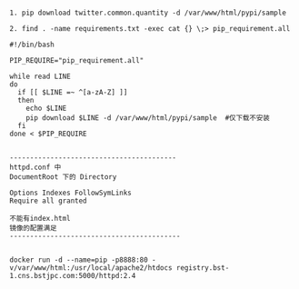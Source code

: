 

<pre>
<code>
1. pip download twitter.common.quantity -d /var/www/html/pypi/sample

2. find . -name requirements.txt -exec cat {} \;> pip_requirement.all

#!/bin/bash

PIP_REQUIRE="pip_requirement.all"

while read LINE
do
  if [[ $LINE =~ ^[a-zA-Z] ]]
  then
    echo $LINE
    pip download $LINE -d /var/www/html/pypi/sample  #仅下载不安装
  fi
done < $PIP_REQUIRE


-----------------------------------------
httpd.conf 中
DocumentRoot 下的 Directory

Options Indexes FollowSymLinks
Require all granted

不能有index.html
镜像的配置满足
------------------------------------------


docker run -d --name=pip -p8888:80 -v/var/www/html:/usr/local/apache2/htdocs registry.bst-1.cns.bstjpc.com:5000/httpd:2.4
</code>
</pre>